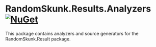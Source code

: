 # RandomSkunk.Results.Analyzers [![NuGet](https://img.shields.io/nuget/v/RandomSkunk.Results.Analyzers.svg)](https://www.nuget.org/packages/RandomSkunk.Results.Analyzers)

This package contains analyzers and source generators for the RandomSkunk.Result package.
